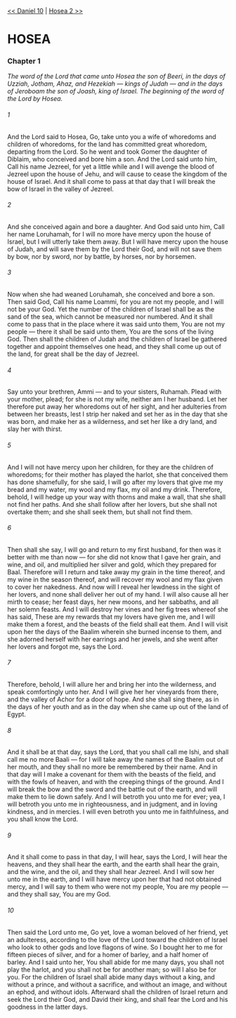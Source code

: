 [<< Daniel 10](../Daniel/Daniel%2010.md)  |  [Hosea 2 >>](Hosea%202.md)

# HOSEA
### Chapter 1

*The word of the Lord that came unto Hosea the son of Beeri, in the days of Uzziah, Jotham, Ahaz, and Hezekiah — kings of Judah — and in the days of Jeroboam the son of Joash, king of Israel. The beginning of the word of the Lord by Hosea.*

###### 1
And the Lord said to Hosea, Go, take unto you a wife of whoredoms and children of whoredoms, for the land has committed great whoredom, departing from the Lord. So he went and took Gomer the daughter of Diblaim, who conceived and bore him a son. And the Lord said unto him, Call his name Jezreel, for yet a little while and I will avenge the blood of Jezreel upon the house of Jehu, and will cause to cease the kingdom of the house of Israel. And it shall come to pass at that day that I will break the bow of Israel in the valley of Jezreel.

###### 2
And she conceived again and bore a daughter. And God said unto him, Call her name Loruhamah, for I will no more have mercy upon the house of Israel, but I will utterly take them away. But I will have mercy upon the house of Judah, and will save them by the Lord their God, and will not save them by bow, nor by sword, nor by battle, by horses, nor by horsemen.

###### 3
Now when she had weaned Loruhamah, she conceived and bore a son. Then said God, Call his name Loammi, for you are not my people, and I will not be your God. Yet the number of the children of Israel shall be as the sand of the sea, which cannot be measured nor numbered. And it shall come to pass that in the place where it was said unto them, You are not my people — there it shall be said unto them, You are the sons of the living God. Then shall the children of Judah and the children of Israel be gathered together and appoint themselves one head, and they shall come up out of the land, for great shall be the day of Jezreel.

###### 4
Say unto your brethren, Ammi — and to your sisters, Ruhamah. Plead with your mother, plead; for she is not my wife, neither am I her husband. Let her therefore put away her whoredoms out of her sight, and her adulteries from between her breasts, lest I strip her naked and set her as in the day that she was born, and make her as a wilderness, and set her like a dry land, and slay her with thirst.

###### 5
And I will not have mercy upon her children, for they are the children of whoredoms; for their mother has played the harlot, she that conceived them has done shamefully, for she said, I will go after my lovers that give me my bread and my water, my wool and my flax, my oil and my drink. Therefore, behold, I will hedge up your way with thorns and make a wall, that she shall not find her paths. And she shall follow after her lovers, but she shall not overtake them; and she shall seek them, but shall not find them.

###### 6
Then shall she say, I will go and return to my first husband, for then was it better with me than now — for she did not know that I gave her grain, and wine, and oil, and multiplied her silver and gold, which they prepared for Baal. Therefore will I return and take away my grain in the time thereof, and my wine in the season thereof, and will recover my wool and my flax given to cover her nakedness. And now will I reveal her lewdness in the sight of her lovers, and none shall deliver her out of my hand. I will also cause all her mirth to cease; her feast days, her new moons, and her sabbaths, and all her solemn feasts. And I will destroy her vines and her fig trees whereof she has said, These are my rewards that my lovers have given me, and I will make them a forest, and the beasts of the field shall eat them. And I will visit upon her the days of the Baalim wherein she burned incense to them, and she adorned herself with her earrings and her jewels, and she went after her lovers and forgot me, says the Lord.

###### 7
Therefore, behold, I will allure her and bring her into the wilderness, and speak comfortingly unto her. And I will give her her vineyards from there, and the valley of Achor for a door of hope. And she shall sing there, as in the days of her youth and as in the day when she came up out of the land of Egypt.

###### 8
And it shall be at that day, says the Lord, that you shall call me Ishi, and shall call me no more Baali — for I will take away the names of the Baalim out of her mouth, and they shall no more be remembered by their name. And in that day will I make a covenant for them with the beasts of the field, and with the fowls of heaven, and with the creeping things of the ground. And I will break the bow and the sword and the battle out of the earth, and will make them to lie down safely. And I will betroth you unto me for ever; yea, I will betroth you unto me in righteousness, and in judgment, and in loving kindness, and in mercies. I will even betroth you unto me in faithfulness, and you shall know the Lord.

###### 9
And it shall come to pass in that day, I will hear, says the Lord, I will hear the heavens, and they shall hear the earth, and the earth shall hear the grain, and the wine, and the oil, and they shall hear Jezreel. And I will sow her unto me in the earth, and I will have mercy upon her that had not obtained mercy, and I will say to them who were not my people, You are my people — and they shall say, You are my God.

###### 10
Then said the Lord unto me, Go yet, love a woman beloved of her friend, yet an adulteress, according to the love of the Lord toward the children of Israel who look to other gods and love flagons of wine. So I bought her to me for fifteen pieces of silver, and for a homer of barley, and a half homer of barley. And I said unto her, You shall abide for me many days, you shall not play the harlot, and you shall not be for another man; so will I also be for you. For the children of Israel shall abide many days without a king, and without a prince, and without a sacrifice, and without an image, and without an ephod, and without idols. Afterward shall the children of Israel return and seek the Lord their God, and David their king, and shall fear the Lord and his goodness in the latter days.